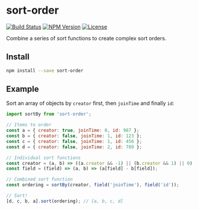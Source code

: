 # sort-order
[![Build Status](https://travis-ci.org/cameronhunter/sort-order.svg?branch=master)](https://travis-ci.org/cameronhunter/sort-order) [![NPM Version](https://img.shields.io/npm/v/sort-order.svg)](https://npmjs.org/package/sort-order) [![License](https://img.shields.io/npm/l/sort-order.svg)](https://github.com/cameronhunter/sort-order/blob/master/LICENSE.md)

Combine a series of sort functions to create complex sort orders.

## Install
```bash
npm install --save sort-order
```

## Example
Sort an array of objects by `creator` first, then `joinTime` and finally `id`:

```javascript
import sortBy from 'sort-order';

// Items to order
const a = { creator: true, joinTime: 0, id: 987 };
const b = { creator: false, joinTime: 1, id: 123 };
const c = { creator: false, joinTime: 1, id: 456 };
const d = { creator: false, joinTime: 2, id: 789 };

// Individual sort functions
const creator = (a, b) => ((a.creator && -1) || (b.creator && 1) || 0);
const field = (field) => (a, b) => (a[field] - b[field]);

// Combined sort function
const ordering = sortBy(creator, field('joinTime'), field('id'));

// Sort!
[d, c, b, a].sort(ordering); // [a, b, c, d]
```
